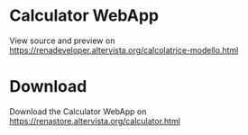 # Calculator WebApp
View source and preview on https://renadeveloper.altervista.org/calcolatrice-modello.html
# Download
Download the Calculator WebApp on https://renastore.altervista.org/calculator.html
